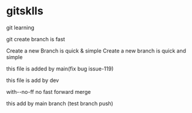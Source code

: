 # gitsklls
git learning

git create branch is fast

Create a new Branch is quick & simple
Create a new branch is quick and simple


this file is added by main(fix bug issue-119)

this file is add by dev

with--no-ff no fast forward merge

this add by main branch (test branch push)
